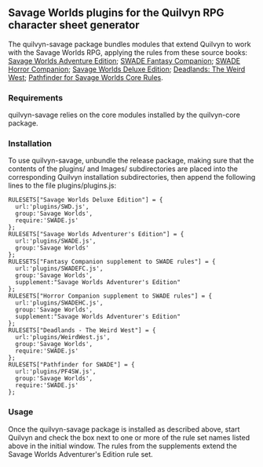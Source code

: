 ## Savage Worlds plugins for the Quilvyn RPG character sheet generator

The quilvyn-savage package bundles modules that extend Quilvyn to work with
the Savage Worlds RPG, applying the rules from these source books:
<a href="https://peginc.com/product/savage-worlds-adventure-edition-core-rules-pdf-swade/">Savage Worlds Adventure Edition</a>;
<a href="https://peginc.com/product/fantasy-companion-swade/">SWADE Fantasy Companion</a>;
<a href="https://peginc.com/product/horror-companion-swade/">SWADE Horror Companion</a>;
<a href="https://peginc.com/product/savage-worlds-deluxe-explorers-edition/">Savage Worlds Deluxe Edition</a>;
<a href="https://peginc.com/product/deadlands-the-weird-west-core-rules/"> Deadlands: The Weird West</a>;
<a href="https://peginc.com/product/pathfinder-for-savage-worlds-core-rules/">Pathfinder for Savage Worlds Core Rules</a>.

### Requirements

quilvyn-savage relies on the core modules installed by the quilvyn-core package.

### Installation

To use quilvyn-savage, unbundle the release package, making sure that the
contents of the plugins/ and Images/ subdirectories are placed into the
corresponding Quilvyn installation subdirectories, then append the following
lines to the file plugins/plugins.js:

    RULESETS["Savage Worlds Deluxe Edition"] = {
      url:'plugins/SWD.js',
      group:'Savage Worlds',
      require:'SWADE.js'
    };
    RULESETS["Savage Worlds Adventurer's Edition"] = {
      url:'plugins/SWADE.js',
      group:'Savage Worlds'
    };
    RULESETS["Fantasy Companion supplement to SWADE rules"] = {
      url:'plugins/SWADEFC.js',
      group:'Savage Worlds',
      supplement:"Savage Worlds Adventurer's Edition"
    };
    RULESETS["Horror Companion supplement to SWADE rules"] = {
      url:'plugins/SWADEHC.js',
      group:'Savage Worlds',
      supplement:"Savage Worlds Adventurer's Edition"
    };
    RULESETS["Deadlands - The Weird West"] = {
      url:'plugins/WeirdWest.js',
      group:'Savage Worlds',
      require:'SWADE.js'
    };
    RULESETS["Pathfinder for SWADE"] = {
      url:'plugins/PF4SW.js',
      group:'Savage Worlds',
      require:'SWADE.js'
    };

### Usage

Once the quilvyn-savage package is installed as described above, start Quilvyn
and check the box next to one or more of the rule set names listed above in
the initial window. The rules from the supplements extend the Savage Worlds
Adventurer's Edition rule set.
